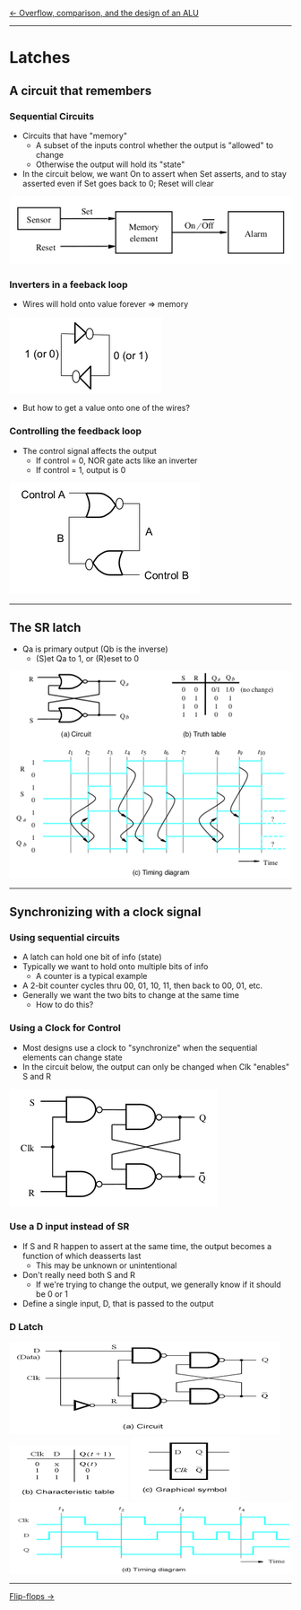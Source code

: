 [\<- Overflow, comparison, and the design of an ALU](11.md)

---

# Latches

## A circuit that remembers

### Sequential Circuits

- Circuits that have "memory"
	- A subset of the inputs control whether the output is "allowed" to change
	- Otherwise the output will hold its "state"
- In the circuit below, we want On to assert when Set asserts, and to stay asserted even if Set goes back to 0; Reset will clear

![diagram](12.1.png)

### Inverters in a feeback loop

- Wires will hold onto value forever => memory

![diagram](12.2.png)

- But how to get a value onto one of the wires?

### Controlling the feedback loop

- The control signal affects the output
	- If control = 0, NOR gate acts like an inverter
	- If control = 1, output is 0

![diagram](12.3.png)

---

## The SR latch

- Qa is primary output (Qb is the inverse)
	- (S)et Qa to 1, or (R)eset to 0

![diagram](12.4.png)

---

## Synchronizing with a clock signal

### Using sequential circuits

- A latch can hold one bit of info (state)
- Typically we want to hold onto multiple bits of info
	- A counter is a typical example
- A 2-bit counter cycles thru 00, 01, 10, 11, then back to 00, 01, etc.
- Generally we want the two bits to change at the same time
	- How to do this?

### Using a Clock for Control

- Most designs use a clock to "synchronize" when the sequential elements can change state
- In the circuit below, the output can only be changed when Clk "enables" S and R

![diagram](12.5.png)

### Use a D input instead of SR

- If S and R happen to assert at the same time, the output becomes a function of which deasserts last
	- This may be unknown or unintentional
- Don't really need both S and R
	- If we're trying to change the output, we generally know if it should be 0 or 1
- Define a single input, D, that is passed to the output

### D Latch

![Circuit](12.6.png)
![Characteristic table](12.7.png)
![Graphical symbol](12.8.png)
![Timing diagram](12.9.png)

---

[Flip-flops ->](13.md)
